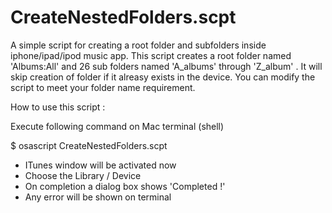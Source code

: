 # CreateNestedFolders.scpt

A simple script for creating a root folder and subfolders inside iphone/ipad/ipod music app.
This script creates a root folder named 'Albums:All' and 26 sub folders named 'A_albums' through 'Z_album' .
It will skip creation of folder if it alreasy exists in the device. You can modify the script to meet your folder name requirement.


How to use this script :

Execute following command on Mac terminal (shell)

$ osascript CreateNestedFolders.scpt 
- ITunes window will be activated now 
- Choose the Library / Device
- On completion a dialog box shows 'Completed !'
- Any error will be shown on terminal


